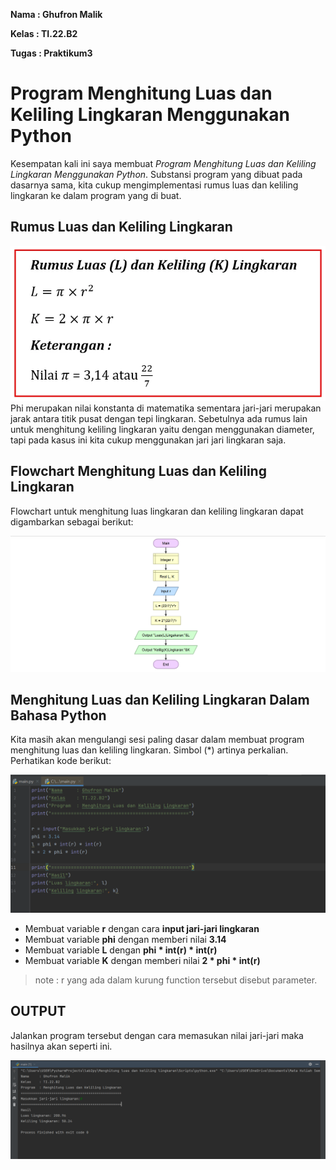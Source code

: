 **Nama      :   Ghufron Malik**

**Kelas     :   TI.22.B2**

**Tugas     :   Praktikum3**


# Program Menghitung Luas dan Keliling Lingkaran Menggunakan Python


Kesempatan kali ini saya membuat *Program Menghitung Luas dan Keliling Lingkaran Menggunakan Python*. Substansi program yang dibuat pada dasarnya sama, kita cukup mengimplementasi rumus luas dan keliling lingkaran ke dalam program yang di buat.


## Rumus Luas dan Keliling Lingkaran

![img 1](./Menghitung%20Luas%20%26%20Keliling%20Lingkaran/image/lingkaran0.jpg)
Phi merupakan nilai konstanta di matematika sementara jari-jari merupakan jarak antara titik pusat dengan tepi lingkaran. Sebetulnya ada rumus lain untuk menghitung keliling lingkaran yaitu dengan menggunakan diameter, tapi pada kasus ini kita cukup menggunakan jari jari lingkaran saja.


## Flowchart Menghitung Luas dan Keliling Lingkaran

 Flowchart untuk menghitung luas lingkaran dan keliling lingkaran dapat digambarkan sebagai berikut:

 ![img 2](./Menghitung%20Luas%20%26%20Keliling%20Lingkaran/image/lingkaran3.png)


 ## Menghitung Luas dan Keliling Lingkaran Dalam Bahasa Python

 Kita masih akan mengulangi sesi paling dasar dalam membuat program menghitung luas dan keliling lingkaran. Simbol (*) artinya perkalian. Perhatikan kode berikut:

 ![img 3](./Menghitung%20Luas%20%26%20Keliling%20Lingkaran/image/lingkaran1.png)
- Membuat variable **r** dengan cara **input jari-jari lingkaran**
- Membuat variable **phi** dengan memberi nilai **3.14**
- Membuat variable **L** dengan **phi * int(r) * int(r)**
- Membuat variable **K** dengan memberi nilai **2 * phi * int(r)**
> note :  r yang ada dalam kurung function tersebut disebut parameter.


## OUTPUT

Jalankan program tersebut dengan cara memasukan nilai jari-jari maka hasilnya akan seperti ini.

![img 3](./Menghitung%20Luas%20%26%20Keliling%20Lingkaran/image/lingkaran2.png)
